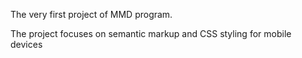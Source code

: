 The very first project of MMD program.

The project focuses on semantic markup and CSS styling for mobile devices
